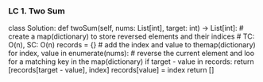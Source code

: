 ### LC 1. Two Sum
class Solution:
    def twoSum(self, nums: List[int], target: int) -> List[int]:
        # create a map(dictionary) to store reversed elements and their indices
        # TC: O(n), SC: O(n)
        records = {}
        # add the index and value to themap(dictionary)
        for index, value in enumerate(nums):
            # reverse the current element and loo for a matching key in the map(dictionary)
            if target - value in records:
                return [records[target - value], index]
            records[value] = index
        return []